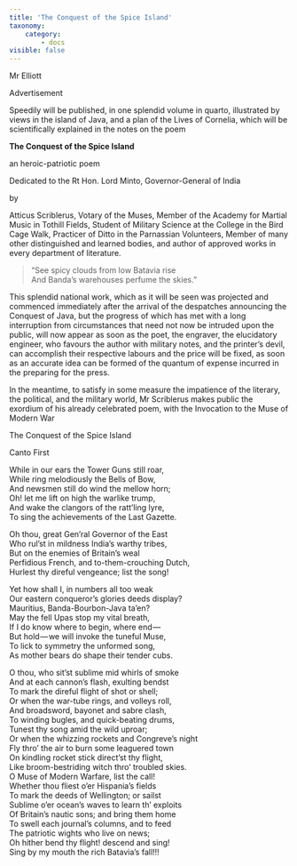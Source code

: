 ```yaml
---
title: 'The Conquest of the Spice Island'
taxonomy:
    category:
        - docs
visible: false
---
```


<div class="author">Mr Elliott</div>

<span class="title">Advertisement</span>

Speedily will be published, in one splendid volume in quarto, illustrated by views in the island of Java, and a plan of the Lives of Cornelia, which will be scientifically explained in the notes on the poem

<div class="center" markdown="1">

**The Conquest of the Spice Island**  

an heroic-patriotic poem  

Dedicated to the Rt Hon. Lord Minto, Governor-General of India

by 
</div>
Atticus Scriblerus, Votary of the Muses, Member of the Academy for Martial Music in Tothill Fields, Student of Military Science at the College in the Bird Cage Walk, Practicer of Ditto in the Parnassian Volunteers, Member of many other distinguished and learned bodies, and author of approved works in every department of literature.

> “See spicy clouds from low Batavia rise  
> And Banda’s warehouses perfume the skies.”  

This splendid national work, which as it will be seen was projected and commenced immediately after the arrival of the despatches announcing the Conquest of Java, but the progress of which has met with a long interruption from circumstances that need not now be intruded upon the public, will now appear as soon as the poet, the engraver, the elucidatory engineer, who favours the author with military notes, and the printer’s devil, can accomplish their respective labours and the price will be fixed, as soon as an accurate idea can be formed of the quantum of expense incurred in the preparing for the press.

In the meantime, to satisfy in some measure the impatience of the literary, the political, and the military world, Mr Scriblerus makes public the exordium of his already celebrated poem, with the Invocation to the Muse of Modern War

<span class="title">The Conquest of the Spice Island</span>

<span class="title">Canto First</span>

While in our ears the Tower Guns still roar,  
While ring melodiously the Bells of Bow,  
And newsmen still do wind the mellow horn;  
Oh! let me lift on high the warlike trump,  
And wake the clangors of the ratt’ling lyre,  
To sing the achievements of the Last Gazette.  

Oh thou, great Gen’ral Governor of the East  
Who rul’st in mildness India’s warthy tribes,  
But on the enemies of Britain’s weal  
Perfidious French, and to-them-crouching Dutch,  
Hurlest thy direful vengeance; list the song!  

Yet how shall I, in numbers all too weak  
Our eastern conqueror’s glories deeds display?  
Mauritius, Banda-Bourbon-Java ta’en?  
May the fell Upas stop my vital breath,  
If I do know where to begin, where end —   
But hold — we will invoke the tuneful Muse,  
To lick to symmetry the unformed song,  
As mother bears do shape their tender cubs.  

O thou, who sit’st sublime mid whirls of smoke  
And at each cannon’s flash, exulting bendst  
To mark the direful flight of shot or shell;  
Or when the war-tube rings, and volleys roll,  
And broadsword, bayonet and sabre clash,  
To winding bugles, and quick-beating drums,  
Tunest thy song amid the wild uproar;  
Or when the whizzing rockets and Congreve’s night  
Fly thro’ the air to burn some leaguered town  
On kindling rocket stick direct’st thy flight,  
Like broom-bestriding witch thro’ troubled skies.  
O Muse of Modern Warfare, list the call!  
Whether thou fliest o’er Hispania’s fields  
To mark the deeds of Wellington; or sailst  
Sublime o’er ocean’s waves to learn th’ exploits  
Of Britain’s nautic sons; and bring them home  
To swell each journal’s columns, and to feed  
The patriotic wights who live on news;  
Oh hither bend thy flight! descend and sing!  
Sing by my mouth the rich Batavia’s fall!!!